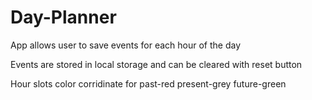# Day-Planner
App allows user to save events for each hour of the day

Events are stored in local storage and can be cleared with reset button

Hour slots color corridinate for past-red present-grey future-green


